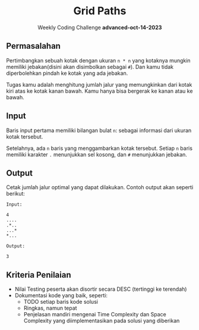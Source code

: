 <div align=center>
    <h1>Grid Paths</h1>
    <p>Weekly Coding Challenge <b>advanced-oct-14-2023</b></p>
</div>

## Permasalahan

Pertimbangkan sebuah kotak dengan ukuran `n * n` yang kotaknya mungkin memiliki jebakan(disini akan disimbolkan sebagai `#`). Dan kamu tidak diperbolehkan pindah ke kotak yang ada jebakan.

Tugas kamu adalah menghitung jumlah jalur yang memungkinkan dari kotak kiri atas ke kotak kanan bawah. Kamu hanya bisa bergerak ke kanan atau ke bawah.

## Input

Baris input pertama memiliki bilangan bulat `n`: sebagai informasi dari ukuran kotak tersebut.

Setelahnya, ada `n` baris yang menggambarkan kotak tersebut. Setiap `n` baris memiliki karakter `.` menunjukkan sel kosong, dan `#` menunjukkan jebakan.

## Output

Cetak jumlah jalur optimal yang dapat dilakukan. Contoh output akan seperti berikut:

`Input:`

```
4
....
.*..
...*
*...
```

`Output:`

`3`

## Kriteria Penilaian

- Nilai Testing peserta akan disortir secara DESC (tertinggi ke terendah)
- Dokumentasi kode yang baik, seperti:
  - TODO setiap baris kode solusi
  - Ringkas, namun tepat
  - Penjelasan mandiri mengenai Time Complexity dan Space Complexity yang diimplementasikan pada solusi yang diberikan
